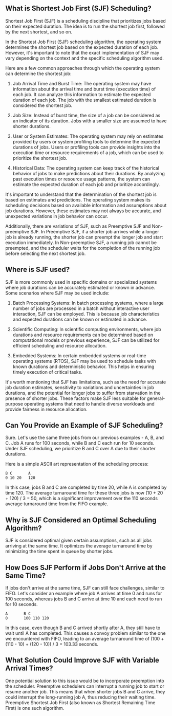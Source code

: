 ## What is Shortest Job First (SJF) Scheduling?

Shortest Job First (SJF) is a scheduling discipline that prioritizes jobs based on their expected duration. The idea is to run the shortest job first, followed by the next shortest, and so on. 

In the Shortest Job First (SJF) scheduling algorithm, the operating system determines the shortest job based on the expected duration of each job. However, it's important to note that the exact implementation of SJF may vary depending on the context and the specific scheduling algorithm used.

Here are a few common approaches through which the operating system can determine the shortest job:

1. Job Arrival Time and Burst Time: The operating system may have information about the arrival time and burst time (execution time) of each job. It can analyze this information to estimate the expected duration of each job. The job with the smallest estimated duration is considered the shortest job.

2. Job Size: Instead of burst time, the size of a job can be considered as an indicator of its duration. Jobs with a smaller size are assumed to have shorter durations.

3. User or System Estimates: The operating system may rely on estimates provided by users or system profiling tools to determine the expected durations of jobs. Users or profiling tools can provide insights into the execution time or resource requirements of a job, which can be used to prioritize the shortest job.

4. Historical Data: The operating system can keep track of the historical behavior of jobs to make predictions about their durations. By analyzing past execution times or resource usage patterns, the system can estimate the expected duration of each job and prioritize accordingly.

It's important to understand that the determination of the shortest job is based on estimates and predictions. The operating system makes its scheduling decisions based on available information and assumptions about job durations. However, these estimates may not always be accurate, and unexpected variations in job behavior can occur.

Additionally, there are variations of SJF, such as Preemptive SJF and Non-preemptive SJF. In Preemptive SJF, if a shorter job arrives while a longer job is already running, the shorter job can preempt the longer job and start execution immediately. In Non-preemptive SJF, a running job cannot be preempted, and the scheduler waits for the completion of the running job before selecting the next shortest job.

## Where is SJF used?
SJF is more commonly used in specific domains or specialized systems where job durations can be accurately estimated or known in advance. Some scenarios where SJF may be used include:

1. Batch Processing Systems: In batch processing systems, where a large number of jobs are processed in a batch without interactive user interaction, SJF can be employed. This is because job characteristics and expected durations can be known or estimated in advance.
    
2. Scientific Computing: In scientific computing environments, where job durations and resource requirements can be determined based on computational models or previous experience, SJF can be utilized for efficient scheduling and resource allocation.
    
3. Embedded Systems: In certain embedded systems or real-time operating systems (RTOS), SJF may be used to schedule tasks with known durations and deterministic behavior. This helps in ensuring timely execution of critical tasks.
    

It's worth mentioning that SJF has limitations, such as the need for accurate job duration estimates, sensitivity to variations and uncertainties in job durations, and the potential for longer jobs to suffer from starvation in the presence of shorter jobs. These factors make SJF less suitable for general-purpose operating systems that need to handle diverse workloads and provide fairness in resource allocation.

## Can You Provide an Example of SJF Scheduling?

Sure. Let's use the same three jobs from our previous examples - A, B, and C. Job A runs for 100 seconds, while B and C each run for 10 seconds. Under SJF scheduling, we prioritize B and C over A due to their shorter durations.

Here is a simple ASCII art representation of the scheduling process:

```plaintext
B C       A
0 10 20   120
```

In this case, jobs B and C are completed by time 20, while A is completed by time 120. The average turnaround time for these three jobs is now (10 + 20 + 120) / 3 = 50, which is a significant improvement over the 110 seconds average turnaround time from the FIFO example.

## Why is SJF Considered an Optimal Scheduling Algorithm?

SJF is considered optimal given certain assumptions, such as all jobs arriving at the same time. It optimizes the average turnaround time by minimizing the time spent in queue by shorter jobs.

## How Does SJF Perform if Jobs Don't Arrive at the Same Time?

If jobs don't arrive at the same time, SJF can still face challenges, similar to FIFO. Let's consider an example where job A arrives at time 0 and runs for 100 seconds, whereas jobs B and C arrive at time 10 and each need to run for 10 seconds.

```plaintext
A       B C
0       100 110 120
```

In this case, even though B and C arrived shortly after A, they still have to wait until A has completed. This causes a convoy problem similar to the one we encountered with FIFO, leading to an average turnaround time of (100 + (110 - 10) + (120 - 10)) / 3 = 103.33 seconds.

## What Solution Could Improve SJF with Variable Arrival Times?

One potential solution to this issue would be to incorporate preemption into the scheduler. Preemptive schedulers can interrupt a running job to start or resume another job. This means that when shorter jobs B and C arrive, they could interrupt the long-running job A, thus reducing their waiting time. Preemptive Shortest Job First (also known as Shortest Remaining Time First) is one such algorithm.